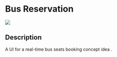 # Bus Reservation
<img src="https://drive.google.com/uc?export=view&id=1FdxJDKE3JA2e4CaTmBcFhTu8Bt3onFZ0" />

## Description

A UI for a real-time bus seats booking concept idea .
